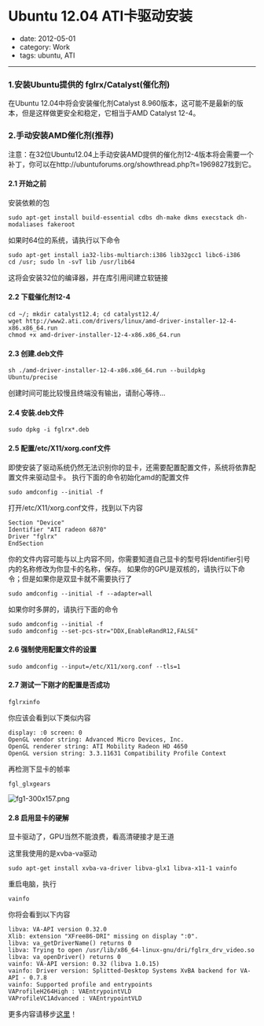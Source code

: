 # Ubuntu 12.04 ATI卡驱动安装

- date: 2012-05-01
- category: Work
- tags: ubuntu, ATI

----

### 1.安装Ubuntu提供的 fglrx/Catalyst(催化剂)

在Ubuntu 12.04中将会安装催化剂Catalyst 8.960版本，这可能不是最新的版本，但是这样做更安全和稳定，它相当于AMD Catalyst 12-4。

### 2.手动安装AMD催化剂(推荐)

注意：在32位Ubuntu12.04上手动安装AMD提供的催化剂12-4版本将会需要一个补丁，你可以在http://ubuntuforums.org/showthread.php?t=1969827找到它。

#### 2.1 开始之前

安装依赖的包

    sudo apt-get install build-essential cdbs dh-make dkms execstack dh-modaliases fakeroot
    

如果时64位的系统，请执行以下命令

    sudo apt-get install ia32-libs-multiarch:i386 lib32gcc1 libc6-i386
    cd /usr; sudo ln -svT lib /usr/lib64
    

这将会安装32位的编译器，并在库引用间建立软链接

#### 2.2 下载催化剂12-4

    cd ~/; mkdir catalyst12.4; cd catalyst12.4/
    wget http://www2.ati.com/drivers/linux/amd-driver-installer-12-4-x86.x86_64.run
    chmod +x amd-driver-installer-12-4-x86.x86_64.run
    

#### 2.3 创建.deb文件

    sh ./amd-driver-installer-12-4-x86.x86_64.run --buildpkg Ubuntu/precise
    

创建时间可能比较慢且终端没有输出，请耐心等待...

#### 2.4 安装.deb文件

    sudo dpkg -i fglrx*.deb
    

#### 2.5 配置/etc/X11/xorg.conf文件

即使安装了驱动系统仍然无法识别你的显卡，还需要配置配置文件，系统将依靠配置文件来驱动显卡。 执行下面的命令初始化amd的配置文件

    sudo amdconfig --initial -f
    

打开/etc/X11/xorg.conf文件，找到以下内容

    Section "Device"
    Identifier "ATI radeon 6870"
    Driver "fglrx"
    EndSection
    

你的文件内容可能与以上内容不同，你需要知道自己显卡的型号将Identifier引号内的名称修改为你显卡的名称，保存。 如果你的GPU是双核的，请执行以下命令；但是如果你是双显卡就不需要执行了

    sudo amdconfig --initial -f --adapter=all
    

如果你时多屏的，请执行下面的命令

    sudo amdconfig --initial -f
    sudo amdconfig --set-pcs-str="DDX,EnableRandR12,FALSE"
    

#### 2.6 强制使用配置文件的设置

    sudo amdconfig --input=/etc/X11/xorg.conf --tls=1
    

#### 2.7 测试一下刚才的配置是否成功

    fglrxinfo
    

你应该会看到以下类似内容

    display: :0 screen: 0
    OpenGL vendor string: Advanced Micro Devices, Inc.
    OpenGL renderer string: ATI Mobility Radeon HD 4650
    OpenGL version string: 3.3.11631 Compatibility Profile Context
    

再检测下显卡的帧率

    fgl_glxgears
    

![fg1-300x157.png][1]

#### 2.8 启用显卡的硬解

显卡驱动了，GPU当然不能浪费，看高清硬接才是王道

这里我使用的是xvba-va驱动

    sudo apt-get install xvba-va-driver libva-glx1 libva-x11-1 vainfo
    

重启电脑，执行

    vainfo
    

你将会看到以下内容

    libva: VA-API version 0.32.0
    Xlib: extension "XFree86-DRI" missing on display ":0".
    libva: va_getDriverName() returns 0
    libva: Trying to open /usr/lib/x86_64-linux-gnu/dri/fglrx_drv_video.so
    libva: va_openDriver() returns 0
    vainfo: VA-API version: 0.32 (libva 1.0.15)
    vainfo: Driver version: Splitted-Desktop Systems XvBA backend for VA-API - 0.7.8
    vainfo: Supported profile and entrypoints
    VAProfileH264High : VAEntrypointVLD
    VAProfileVC1Advanced : VAEntrypointVLD
    

更多内容请移步[这里][2]！

 [1]: /media/2013/02/1965599216.png "fg1-300x157.png"
 [2]: http://wiki.cchtml.com/index.php/Ubuntu_Precise_Installation_Guide